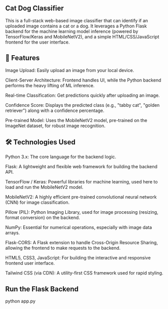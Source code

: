 ## Cat Dog Classifier 
This is a full-stack web-based image classifier that can identify if an uploaded image contains a cat or a dog. It leverages a Python Flask backend for the machine learning model inference (powered by TensorFlow/Keras and MobileNetV2), and a simple HTML/CSS/JavaScript frontend for the user interface.

## 🚀 Features
Image Upload: Easily upload an image from your local device.

Client-Server Architecture: Frontend handles UI, while the Python backend performs the heavy lifting of ML inference.

Real-time Classification: Get predictions quickly after uploading an image.

Confidence Score: Displays the predicted class (e.g., "tabby cat", "golden retriever") along with a confidence percentage.

Pre-trained Model: Uses the MobileNetV2 model, pre-trained on the ImageNet dataset, for robust image recognition.
 

## 🛠️ Technologies Used
Python 3.x: The core language for the backend logic.

Flask: A lightweight and flexible web framework for building the backend API.

TensorFlow / Keras: Powerful libraries for machine learning, used here to load and run the MobileNetV2 model.

MobileNetV2: A highly efficient pre-trained convolutional neural network (CNN) for image classification.

Pillow (PIL): Python Imaging Library, used for image processing (resizing, format conversion) on the backend.

NumPy: Essential for numerical operations, especially with image data arrays.

Flask-CORS: A Flask extension to handle Cross-Origin Resource Sharing, allowing the frontend to make requests to the backend.

HTML5, CSS3, JavaScript: For building the interactive and responsive frontend user interface.

Tailwind CSS (via CDN): A utility-first CSS framework used for rapid styling.



 ## Run the Flask Backend

python app.py
